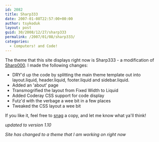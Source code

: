 ```yaml
---
id: 2082
title: Sharp333
date: 2007-01-08T22:57:00+00:00
author: tsykoduk
layout: post
guid: 30/2008/12/27/sharp333
permalink: /2007/01/08/sharp333/
categories:
  - Computers! and Code!
---
```

<p>The theme that this site displays right now is Sharp333 - a modification of <a href="http://dairon.net/2006/12/19/mephisto-theme-called-sharp000">Sharp000</a>. I made the following changes:</p>
<!--more-->

<ul>
<li> DRY'd up the code by splitting the main theme template out into layout.liquid, header.liquid, footer.liquid and sidebar.liquid.</li>
<li>Added an 'about' page</li>
<li>Transmogrified the layout from Fixed Width to Liquid</li>
<li>Added Coderay <span class="caps">CSS</span> support for code display</li>
<li>Futz'd with the verbage a wee bit in a few places</li>
<li>Tweaked the <span class="caps">CSS</span> layout a wee bit</a>
</ul>

<p>If you like it, feel free to <a href="http://greg.nokes.name/assets/2007/1/8/sharp333.zip">snag</a> a copy, and let me know what ya'll think!</p>


<p><i>updated to version 1.10</i></p>


<p><i>Site has changed to a theme that I am working on right now</i></p>
